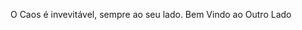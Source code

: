 O Caos é invevitável, sempre ao seu lado. Bem Vindo ao Outro Lado

<!--
**Não existe Medo quando se sabe, não existe sentimento sem escolha, o Medo é impossível

Here are some ideas to get you started:

- 🔭 I’m currently working on Trabalhos de Pensamento Computacional
- 🤓 I’m currently learning HTML and CSS
- 💬 Ask me about: Nothing
- 🌺 Pronouns: Both of them
- 🥁 Fun fact: I'm Drummer and future photographer 
-->
